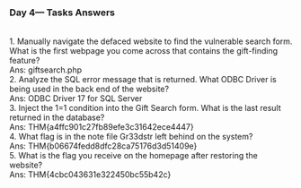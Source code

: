<h3>Day 4— Tasks Answers</h3>
<br>
1. Manually navigate the defaced website to find the vulnerable search form. What is the first webpage you come across that contains the gift-finding feature? <br>
Ans: giftsearch.php
<br>
2. Analyze the SQL error message that is returned. What ODBC Driver is being used in the back end of the website?<br>
Ans: ODBC Driver 17 for SQL Server
<br>
3. Inject the 1=1 condition into the Gift Search form. What is the last result returned in the database?<br>
Ans: THM{a4ffc901c27fb89efe3c31642ece4447}
<br>
4. What flag is in the note file Gr33dstr left behind on the system?<br>
Ans: THM{b06674fedd8dfc28ca75176d3d51409e}
<br>
5. What is the flag you receive on the homepage after restoring the website?<br>
Ans: THM{4cbc043631e322450bc55b42c}

